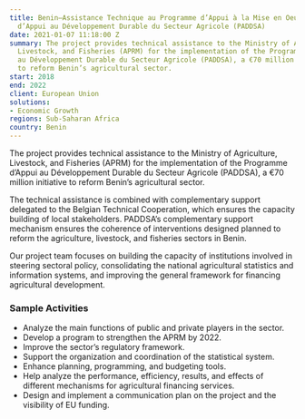```yaml
---
title: Benin—Assistance Technique au Programme d’Appui à la Mise en Oeuvre du Programme
  d’Appui au Développement Durable du Secteur Agricole (PADDSA)
date: 2021-01-07 11:18:00 Z
summary: The project provides technical assistance to the Ministry of Agriculture,
  Livestock, and Fisheries (APRM) for the implementation of the Programme d’Appui
  au Développement Durable du Secteur Agricole (PADDSA), a €70 million initiative
  to reform Benin’s agricultural sector.
start: 2018
end: 2022
client: European Union
solutions:
- Economic Growth
regions: Sub-Saharan Africa
country: Benin
---
```


The project provides technical assistance to the Ministry of Agriculture, Livestock, and Fisheries (APRM) for the implementation of the Programme d’Appui au Développement Durable du Secteur Agricole (PADDSA), a €70 million initiative to reform Benin’s agricultural sector.

The technical assistance is combined with complementary support delegated to the Belgian Technical Cooperation, which ensures the capacity building of local stakeholders. PADDSA’s complementary support mechanism ensures the coherence of interventions designed planned to reform the agriculture, livestock, and fisheries sectors in Benin. 

Our project team focuses on building the capacity of institutions involved in steering sectoral policy, consolidating the national agricultural statistics and information systems, and improving the general framework for financing agricultural development.

### Sample Activities

* Analyze the main functions of public and private players in the sector.
* Develop a program to strengthen the APRM by 2022.
* Improve the sector’s regulatory framework.
* Support the organization and coordination of the statistical system.
* Enhance planning, programming, and budgeting tools.
* Help analyze the performance, efficiency, results, and effects of different mechanisms for agricultural financing services.
* Design and implement a communication plan on the project and the visibility of EU funding.